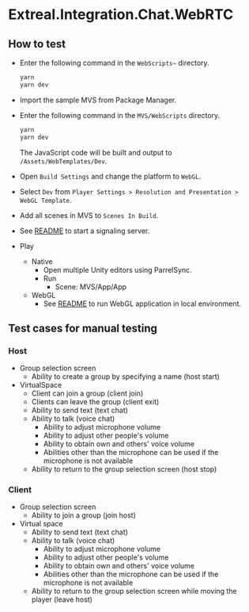 # Extreal.Integration.Chat.WebRTC

## How to test

- Enter the following command in the `WebScripts~` directory.

   ```bash
   yarn
   yarn dev
   ```

- Import the sample MVS from Package Manager.
- Enter the following command in the `MVS/WebScripts` directory.

   ```bash
   yarn
   yarn dev
   ```

   The JavaScript code will be built and output to `/Assets/WebTemplates/Dev`.
- Open `Build Settings` and change the platform to `WebGL`.
- Select `Dev` from `Player Settings > Resolution and Presentation > WebGL Template`.
- Add all scenes in MVS to `Scenes In Build`.
- See [README](https://github.com/extreal-dev/Extreal.Integration.P2P.WebRTC/blob/main/SignalingServer~/README.md) to start a signaling server.
- Play
  - Native
    - Open multiple Unity editors using ParrelSync.
    - Run
      - Scene: MVS/App/App
  - WebGL
    - See [README](https://github.com/extreal-dev/Extreal.Dev/blob/main/WebGLBuild/README.md) to run WebGL application in local environment.

## Test cases for manual testing

### Host

- Group selection screen
  - Ability to create a group by specifying a name (host start)
- VirtualSpace
  - Client can join a group (client join)
  - Clients can leave the group (client exit)
  - Ability to send text (text chat)
  - Ability to talk (voice chat)
    - Ability to adjust microphone volume
    - Ability to adjust other people's volume
    - Ability to obtain own and others' voice volume
    - Abilities other than the microphone can be used if the microphone is not available
  - Ability to return to the group selection screen (host stop)

### Client

- Group selection screen
  - Ability to join a group (join host)
- Virtual space
  - Ability to send text (text chat)
  - Ability to talk (voice chat)
    - Ability to adjust microphone volume
    - Ability to adjust other people's volume
    - Ability to obtain own and others' voice volume
    - Abilities other than the microphone can be used if the microphone is not available
  - Ability to return to the group selection screen while moving the player (leave host)
